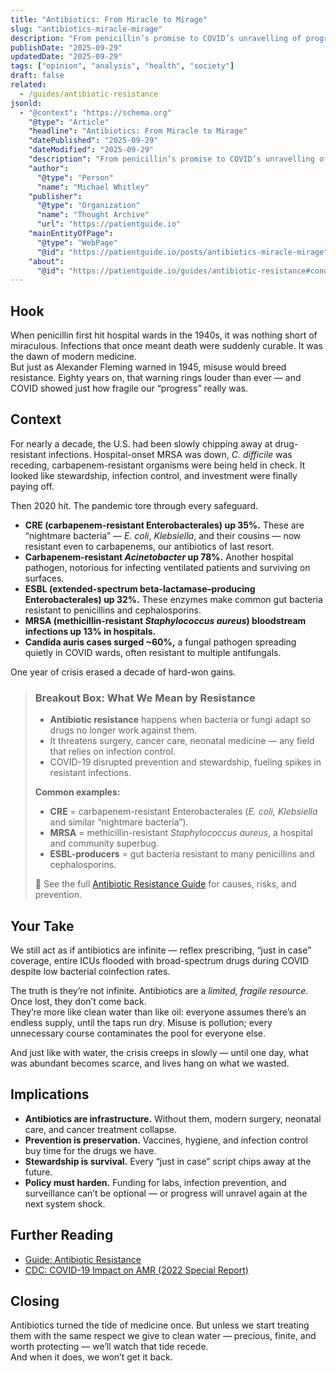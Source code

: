 ```yaml
---
title: "Antibiotics: From Miracle to Mirage"
slug: "antibiotics-miracle-mirage"
description: "From penicillin’s promise to COVID’s unravelling of progress, we keep squandering a resource more precious than we admit."
publishDate: "2025-09-29"
updatedDate: "2025-09-29"
tags: ["opinion", "analysis", "health", "society"]
draft: false
related:
  - /guides/antibiotic-resistance
jsonld:
  - "@context": "https://schema.org"
    "@type": "Article"
    "headline": "Antibiotics: From Miracle to Mirage"
    "datePublished": "2025-09-29"
    "dateModified": "2025-09-29"
    "description": "From penicillin’s promise to COVID’s unravelling of progress, we keep squandering a resource more precious than we admit."
    "author":
      "@type": "Person"
      "name": "Michael Whitley"
    "publisher":
      "@type": "Organization"
      "name": "Thought Archive"
      "url": "https://patientguide.io"
    "mainEntityOfPage":
      "@type": "WebPage"
      "@id": "https://patientguide.io/posts/antibiotics-miracle-mirage"
    "about":
      "@id": "https://patientguide.io/guides/antibiotic-resistance#condition"
---
```


## Hook
When penicillin first hit hospital wards in the 1940s, it was nothing short of miraculous. Infections that once meant death were suddenly curable. It was the dawn of modern medicine.  
But just as Alexander Fleming warned in 1945, misuse would breed resistance. Eighty years on, that warning rings louder than ever — and COVID showed just how fragile our “progress” really was.

## Context
For nearly a decade, the U.S. had been slowly chipping away at drug-resistant infections. Hospital-onset MRSA was down, *C. difficile* was receding, carbapenem-resistant organisms were being held in check. It looked like stewardship, infection control, and investment were finally paying off.  

Then 2020 hit. The pandemic tore through every safeguard.  
- **CRE (carbapenem-resistant Enterobacterales) up 35%.** These are “nightmare bacteria” — *E. coli*, *Klebsiella*, and their cousins — now resistant even to carbapenems, our antibiotics of last resort.  
- **Carbapenem-resistant *Acinetobacter* up 78%.** Another hospital pathogen, notorious for infecting ventilated patients and surviving on surfaces.  
- **ESBL (extended-spectrum beta-lactamase–producing Enterobacterales) up 32%.** These enzymes make common gut bacteria resistant to penicillins and cephalosporins.  
- **MRSA (methicillin-resistant *Staphylococcus aureus*) bloodstream infections up 13% in hospitals.**  
- **Candida auris cases surged ~60%,** a fungal pathogen spreading quietly in COVID wards, often resistant to multiple antifungals.  

One year of crisis erased a decade of hard-won gains.

> ### Breakout Box: What We Mean by Resistance
> - **Antibiotic resistance** happens when bacteria or fungi adapt so drugs no longer work against them.  
> - It threatens surgery, cancer care, neonatal medicine — any field that relies on infection control.  
> - COVID-19 disrupted prevention and stewardship, fueling spikes in resistant infections.  
> 
> **Common examples:**  
> - **CRE** = carbapenem-resistant Enterobacterales (*E. coli, Klebsiella* and similar “nightmare bacteria”).  
> - **MRSA** = methicillin-resistant *Staphylococcus aureus*, a hospital and community superbug.  
> - **ESBL-producers** = gut bacteria resistant to many penicillins and cephalosporins.  
> 
> 🔎 See the full [Antibiotic Resistance Guide](/guides/antibiotic-resistance) for causes, risks, and prevention.

## Your Take
We still act as if antibiotics are infinite — reflex prescribing, “just in case” coverage, entire ICUs flooded with broad-spectrum drugs during COVID despite low bacterial coinfection rates.  

The truth is they’re not infinite. Antibiotics are a *limited, fragile resource*. Once lost, they don’t come back.  
They’re more like clean water than like oil: everyone assumes there’s an endless supply, until the taps run dry. Misuse is pollution; every unnecessary course contaminates the pool for everyone else.  

And just like with water, the crisis creeps in slowly — until one day, what was abundant becomes scarce, and lives hang on what we wasted.

## Implications
- **Antibiotics are infrastructure.** Without them, modern surgery, neonatal care, and cancer treatment collapse.  
- **Prevention is preservation.** Vaccines, hygiene, and infection control buy time for the drugs we have.  
- **Stewardship is survival.** Every “just in case” script chips away at the future.  
- **Policy must harden.** Funding for labs, infection prevention, and surveillance can’t be optional — or progress will unravel again at the next system shock.

## Further Reading
- [Guide: Antibiotic Resistance](/guides/antibiotic-resistance)  
- [CDC: COVID-19 Impact on AMR (2022 Special Report)](https://www.cdc.gov/drugresistance/covid19.html)  

## Closing
Antibiotics turned the tide of medicine once. But unless we start treating them with the same respect we give to clean water — precious, finite, and worth protecting — we’ll watch that tide recede.  
And when it does, we won’t get it back.
